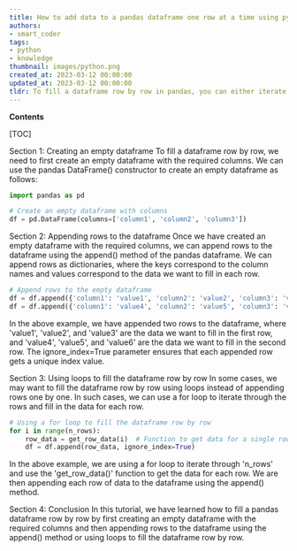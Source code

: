 ```yaml
---
title: How to add data to a pandas dataframe one row at a time using python?
authors:
- smart_coder
tags:
- python
- knowledge
thumbnail: images/python.png
created_at: 2023-03-12 00:00:00
updated_at: 2023-03-12 00:00:00
tldr: To fill a dataframe row by row in pandas, you can either iterate through the rows using a for loop or use the DataFrame.loc() method to specify the row index and column names to fill in the values.
---
```


**Contents**

[TOC]

Section 1: Creating an empty dataframe
To fill a dataframe row by row, we need to first create an empty dataframe with the required columns. We can use the pandas DataFrame() constructor to create an empty dataframe as follows:

```python
import pandas as pd

# Create an empty dataframe with columns
df = pd.DataFrame(columns=['column1', 'column2', 'column3'])
```

Section 2: Appending rows to the dataframe
Once we have created an empty dataframe with the required columns, we can append rows to the dataframe using the append() method of the pandas dataframe. We can append rows as dictionaries, where the keys correspond to the column names and values correspond to the data we want to fill in each row.

```python
# Append rows to the empty dataframe
df = df.append({'column1': 'value1', 'column2': 'value2', 'column3': 'value3'}, ignore_index=True)
df = df.append({'column1': 'value4', 'column2': 'value5', 'column3': 'value6'}, ignore_index=True)
```

In the above example, we have appended two rows to the dataframe, where 'value1', 'value2', and 'value3' are the data we want to fill in the first row, and 'value4', 'value5', and 'value6' are the data we want to fill in the second row. The ignore_index=True parameter ensures that each appended row gets a unique index value.

Section 3: Using loops to fill the dataframe row by row
In some cases, we may want to fill the dataframe row by row using loops instead of appending rows one by one. In such cases, we can use a for loop to iterate through the rows and fill in the data for each row.

```python
# Using a for loop to fill the dataframe row by row
for i in range(n_rows):
    row_data = get_row_data(i)  # Function to get data for a single row
    df = df.append(row_data, ignore_index=True)
```

In the above example, we are using a for loop to iterate through 'n_rows' and use the 'get_row_data()' function to get the data for each row. We are then appending each row of data to the dataframe using the append() method.

Section 4: Conclusion
In this tutorial, we have learned how to fill a pandas dataframe row by row by first creating an empty dataframe with the required columns and then appending rows to the dataframe using the append() method or using loops to fill the dataframe row by row.
